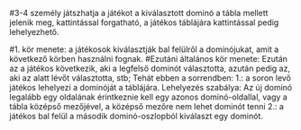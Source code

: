 #3-4 személy játszhatja a játékot
a kiválasztott dominó a tábla mellett jelenik meg, kattintással forgatható, 
a játékos táblájára kattintással pedig lehelyezhető.

#1. kör menete:
    a játékosok kiválasztják bal felülről a dominójukat, amit a következő körben használni fognak.
#Ezutáni általános kör menete:
    Ezután az a játékos következik, aki a legfelső dominót választotta, azután pedig az, aki az alatt lévőt választotta, stb;
    Tehát ebben a sorrendben:
    1.: a soron levő játékos lehelyezi a dominóját a táblájára. 
        Lehelyezés szabálya:
           Az új dominó legalább egy oldalának érintkeznie kell egy azonos dominó-oldallal, vagy a tábla középső mezőjével,
           a középső mezőre nem lehet dominót tenni
    2.: a játékos bal felül a második dominó-oszlopból kiválaszt egy dominót.